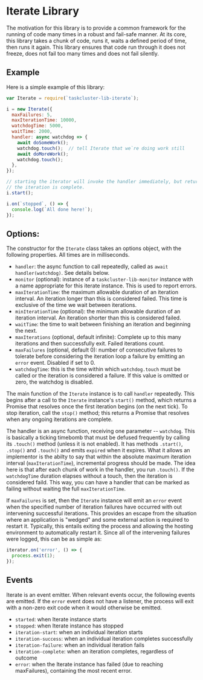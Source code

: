 # Iterate Library

The motivation for this library is to provide a common framework for the running
of code many times in a robust and fail-safe manner.  At its core, this library
takes a chunk of code, runs it, waits a defined period of time, then runs it
again.  This library ensures that code run through it does not freeze, does not
fail too many times and does not fail silently.

## Example
Here is a simple example of this library:

```javascript
var Iterate = require(`taskcluster-lib-iterate`);

i = new Iterate({
  maxFailures: 5,
  maxIterationTime: 10000,
  watchdogTime: 5000,
  waitTime: 2000,
  handler: async watchdog => {
    await doSomeWork();
    watchdog.touch();  // tell Iterate that we`re doing work still
    await doMoreWork();
    watchdog.touch();
  },
});

// starting the iterator will invoke the handler immediately, but returns before
// the iteration is complete.
i.start();

i.on(`stopped`, () => {
  console.log(`All done here!`);
});
```

## Options:

The constructor for the `Iterate` class takes an options object, with the following properties.
All times are in milliseconds.

* `handler`: the async function to call repeatedly, called as `await handler(watchdog)`.
  See details below.
* `monitor` (optional): instance of a `taskcluster-lib-monitor` instance with a name appropriate for this iterate instance.
  This is used to report errors.
* `maxIterationTime`: the maximum allowable duration of an iteration interval.
  An iteration longer than this is considered failed.
  This time is exclusive of the time we wait between iterations.
* `minIterationTime` (optional): the minimum allowable duration of an iteration interval.
  An iteration shorter than this is considered failed.
* `waitTime`: the time to wait between finishing an iteration and beginning the next.
* `maxIterations` (optional, default infinite): Complete up to this many
  iterations and then successfully exit.  Failed iterations count.
* `maxFailures` (optional, default 0): number of consecutive failures to tolerate before considering the iteration loop a failure by emitting an `error` event.
  Disabled if set to 0.
* `watchdogTime`: this is the time within which `watchdog.touch` must be called or the iteration is considered a failure.
  If this value is omitted or zero, the watchdog is disabled.

The main function of the `Iterate` instance is to call `handler` repeatedly.
This begins after a call to the `Iterate` instance's `start()` method, which returns a Promise that resolves once the first iteration begins (on the next tick).
To stop iteration, call the `stop()` method; this returns a Promise that resolves when any ongoing iterations are complete.

The handler is an async function, receiving one parameter -- `watchdog`.
This is basically a ticking timebomb that must be defused frequently by calling its `.touch()` method (unless it is not enabled).
It has methods `.start()`, `.stop()` and `.touch()` and emits `expired` when it expires.
What it allows an implementor is the abilty to say that within the absolute maximum iteration interval (`maxIterationTime`), incremental progress should be made.
The idea here is that after each chunk of work in the handler, you run `.touch()`.
If the `watchdogTime` duration elapses without a touch, then the iteration is considered faild.
This way, you can have a handler that can be marked as failing without waiting the full `maxIterationTime`.

If `maxFailures` is set, then the `Iterate` instance will emit an `error` event when the specified number of iteration failures have occurred with out intervening successful iterations.
This provides an escape from the situation where an application is "wedged" and some external action is required to restart it.
Typically, this entails exiting the process and allowing the hosting environment to automatically restart it.
Since all of the intervening failures were logged, this can be as simple as:

```js
iterator.on('error', () => {
  process.exit(1);
});
```

## Events

Iterate is an event emitter.  When relevant events occur, the following events
are emitted.  If the `error` event does not have a listener, the process will
exit with a non-zero exit code when it would otherwise be emitted.

* `started`: when Iterate instance starts
* `stopped`: when Iterate instance has stopped
* `iteration-start`: when an individual iteration starts
* `iteration-success`: when an individual iteration completes successfully
* `iteration-failure`: when an individual iteration fails
* `iteration-complete`: when an iteration completes, regardless of outcome
* `error`: when the Iterate instance has failed (due to reaching maxFailures),
  containing the most recent error.
